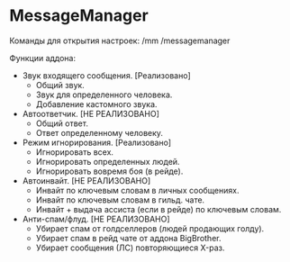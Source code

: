 # MessageManager

Команды для открытия настроек:
/mm
/messagemanager



Функции аддона:
- Звук входящего сообщения. [Реализовано]
  - Общий звук.
  - Звук для определенного человека.
  - Добавление кастомного звука.
- Автоответчик. [НЕ РЕАЛИЗОВАНО]
  - Общий ответ.
  - Ответ определенному человеку.
- Режим игнорирования. [Реализовано]
  - Игнорировать всех.
  - Игнорировать определенных людей.
  - Игнорировать вовремя боя (в рейде).
- Автоинвайт. [НЕ РЕАЛИЗОВАНО]
  - Инвайт по ключевым словам в личных сообщениях.
  - Инвайт по ключевым словам в гильд. чате.
  - Инвайт + выдача ассиста (если в рейде) по ключевым словам.
- Анти-спам/флуд. [НЕ РЕАЛИЗОВАНО]
  - Убирает спам от голдселлеров (людей продающих голду).
  - Убирает спам в рейд чате от аддона BigBrother.
  - Убирает сообщения (ЛС) повторяющиеся X-раз.
